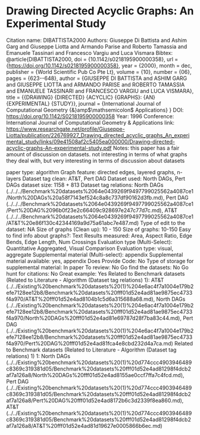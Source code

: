 # Drawing Directed Acyclic Graphs: An Experimental Study

Citation name: DIBATTISTA2000
Authors: Giuseppe Di Battista and Ashim Garg and Giuseppe Liotta and Armando Parise and Roberto Tamassia and Emanuele Tassinari and Francesco Vargiu and Luca Vismara
Bibtex: @article{DIBATTISTA2000,
doi = {10.1142/s0218195900000358},
url = {https://doi.org/10.1142/s0218195900000358},
year = {2000},
month = dec,
publisher = {World Scientific Pub Co Pte Lt},
volume = {10},
number = {06},
pages = {623--648},
author = {GIUSEPPE DI BATTISTA and ASHIM GARG and GIUSEPPE LIOTTA and ARMANDO PARISE and ROBERTO TAMASSIA and EMANUELE TASSINARI and FRANCESCO VARGIU and LUCA VISMARA},
title = {{DRAWING} {DIRECTED} {ACYCLIC} {GRAPHS}: {AN} {EXPERIMENTAL} {STUDY}},
journal = {International Journal of Computational Geometry {\&}amp$\mathsemicolon$ Applications}
}
DOI: https://doi.org/10.1142/S0218195900000358
Year: 1996
Conference: International Journal of Computational Geometry & Applications
link: https://www.researchgate.net/profile/Giuseppe-Liotta/publication/226769927_Drawing_directed_acyclic_graphs_An_experimental_study/links/09e41508af2c5405ea000000/Drawing-directed-acyclic-graphs-An-experimental-study.pdf
Notes: this paper has a fair amount of discussion on datasets.
not interesting in terms of what graphs they deal with, but very interesting in terms of discussion about datasets


paper type: algorithm
Graph feature: directed edges, layered graphs, n-layers
Dataset tag clean: AT&T, Pert DAG
Dataset used: North DAGs, Pert DAGs
dataset size: 1158 + 813
Dataset tag relations: North DAGs (../../../Benchmark%20datasets%2064e0439269f9497799025562a4087ce1/North%20DAGs%20a58f7143ef524c8a8c737df90162d3fb.md), Pert DAG (../../../Benchmark%20datasets%2064e0439269f9497799025562a4087ce1/Pert%20DAG%2096b0f23e2c66409c928697e247c77d7c.md), AT&T (../../../Benchmark%20datasets%2064e0439269f9497799025562a4087ce1/AT&T%20e86f130c42344169a9d75a61abc7e487.md)
Type of edit to the dataset: NA
Size of graphs (Clean up): 10 - 150
Size of graphs: 10-150
Easy to find info about graphs?: Text
Results measured: Area, Aspect Ratio, Edge Bends, Edge Length, Num Crossings
Evaluation type (Multi-Select): Quantitative Aggregated, Visual Comparison
Evaluation type: visual, aggregate
Supplemental material (Multi-select): appendix
Supplemental material available: yes, appendix
Does Provide Code: No
Type of storage for supplemental material: In paper
To review: No
Go find the datasets: No
Go hunt for citations: No
Great example: Yes
Related to Benchmark datasets (Related to Literature - Algorithm (Dataset tag relations) 1): AT&T (../../Existing%20benchmark%20datasets%20(1)%204e6ac4f7a1004e179b2efe7128ee12b8/Benchmark%20datasets%20fff01d52e4ad81ae9875ec4733f4a970/AT&T%20fff01d52e4ad8104b1c5d6a315688a68.md), North DAGs (../../Existing%20benchmark%20datasets%20(1)%204e6ac4f7a1004e179b2efe7128ee12b8/Benchmark%20datasets%20fff01d52e4ad81ae9875ec4733f4a970/North%20DAGs%20fff01d52e4ad81e69787d28f7ba83c44.md), Pert DAG (../../Existing%20benchmark%20datasets%20(1)%204e6ac4f7a1004e179b2efe7128ee12b8/Benchmark%20datasets%20fff01d52e4ad81ae9875ec4733f4a970/Pert%20DAG%20fff01d52e4ad81fca4e8cbd232d4a7ca.md)
Related to Benchmark datasets (Related to Literature - Algorithm (Dataset tag relations) 1) 1: North DAGs (../../Existing%20benchmark%20datasets%20(1)%20d774ccc4903946489c8369c319381d05/Benchmark%20datasets%20fff01d52e4ad81298f4dcb2af7a126a8/North%20DAGs%20fff01d52e4ad8155ae0ccf7ffa7c4fcd.md), Pert DAG (../../Existing%20benchmark%20datasets%20(1)%20d774ccc4903946489c8369c319381d05/Benchmark%20datasets%20fff01d52e4ad81298f4dcb2af7a126a8/Pert%20DAG%20fff01d52e4ad8172b6c3d2339f8ea860.md), AT&T (../../Existing%20benchmark%20datasets%20(1)%20d774ccc4903946489c8369c319381d05/Benchmark%20datasets%20fff01d52e4ad81298f4dcb2af7a126a8/AT&T%20fff01d52e4ad81d19627e0005866b6ec.md)